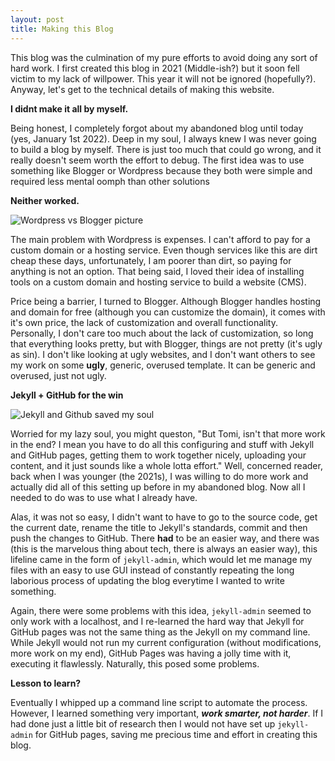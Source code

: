 ```yaml
---
layout: post
title: Making this Blog
---
```


This blog was the culmination of my pure efforts to avoid doing any sort of hard work. I first created this blog in 2021 (Middle-ish?) but it soon fell victim to my lack of willpower. This year it will not be ignored (hopefully?). Anyway, let's get to the technical details of making this website.

**I didnt make it all by myself.**

Being honest, I completely forgot about my abandoned blog until today (yes, January 1st 2022). Deep in my soul, I always knew I was never going to build a blog by myself. There is just too much that could go wrong, and it really doesn't seem worth the effort to debug. The first idea was to use something like Blogger or Wordpress because they both were simple and required less mental oomph than other solutions

**Neither worked.**

![Wordpress vs Blogger picture](https://i.ibb.co/5Th6dfD/Inked-Word-Press-vs-Blogger-Which-one-is-Better.jpg)

The main problem with Wordpress is expenses. I can't afford to pay for a custom domain or a hosting service. Even though services like this are dirt cheap these days, unfortunately, I am poorer than dirt, so paying for anything is not an option. That being said, I loved their idea of installing tools on a custom domain and hosting service to build a website (CMS).

Price being a barrier, I turned to Blogger. Although Blogger handles hosting and domain for free (although you can customize the domain), it comes with it's own price, the lack of customization and overall functionality. Personally, I don't care too much about the lack of customization, so long that everything looks pretty, but with Blogger, things are not pretty (it's ugly as sin). I don't like looking at ugly websites, and I don't want others to see my work on some **ugly**, generic, overused template. It can be generic and overused, just not ugly.

**Jekyll + GitHub for the win**

![Jekyll and Github saved my soul](https://i.ibb.co/6sxr87J/JEKYLL-AND-GITHUB.png)

Worried for my lazy soul, you might queston, "But Tomi, isn't that more work in the end? I mean you have to do all this configuring and stuff with Jekyll and GitHub pages, getting them to work together nicely, uploading your content, and it just sounds like a whole lotta effort." Well, concerned reader, back when I was younger (the 2021s), I was  willing to do more work and actually did all of this setting up before in my abandoned blog. Now all I needed to do was to use what I already have.

Alas, it was not so easy, I didn't want to have to go to the source code, get the current date, rename the title to Jekyll's standards, commit and then push the changes to GitHub. There **had** to be an easier way, and there was (this is the marvelous thing about tech, there is always an easier way), this lifeline came in the form of `jekyll-admin`, which would let me manage my files with an easy to use GUI instead of constantly repeating the long laborious process of updating the blog everytime I wanted to write something.

Again, there were some problems with this idea, `jekyll-admin` seemed to only work with a localhost, and I re-learned the hard way that Jekyll for GitHub pages was not the same thing as the Jekyll on my command line. While Jekyll would not run my current configuration (without modifications, more work on my end), GitHub Pages was having a jolly time with it, executing it flawlessly. Naturally, this posed some problems.

**Lesson to learn?**

Eventually I whipped up a command line script to automate the process. However, I learned something very important, **_work smarter, not harder_**. If I had done just a little bit of research then I would not have set up `jekyll-admin` for GitHub pages, saving me precious time and effort in creating this blog.


